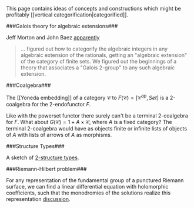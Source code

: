 This page contains ideas of concepts and constructions which might be profitably [[vertical categorification|categorified]].

###Galois theory for algebraic extensions###

Jeff Morton and John Baez <a href="http://www.physicsbanter.com/742075-post12.html">apparently</a>

>... figured out how to categorify the algebraic integers in any algebraic extension of the rationals, getting an "algebraic extension" of the category of finite sets. We figured out the beginnings of a theory that associates a "Galois 2-group" to any such algebraic extension. 

###Coalgebra###

The [[Yoneda embedding]] of a category $\mathcal{C}$ to $F(\mathcal{C}) = [\mathcal{C}^{op}, Set]$ is a 2-coalgebra for the 2-endofunctor $F$.

Like with the powerset functor there surely can't be a terminal 2-coalgebra for $F$. What about $G(\mathcal{C}) = 1 + A \times \mathcal{C}$, where $A$ is a fixed category? The terminal 2-coalgebra would have as objects finite or infinite lists of objects of $A$ with lists of arrows of $A$ as morphisms.


###Structure Types###

A sketch of [2-structure types](http://golem.ph.utexas.edu/category/2008/04/2structure_types.html).

###Riemann-Hilbert problem###

For any representation of the fundamental group of a punctured Riemann surface, we can find a linear differential equation with holomorphic coefficients, such that the monodromies of the solutions realize this representation [discussion](http://golem.ph.utexas.edu/category/2007/08/justificatory_narratives.html#c011603).